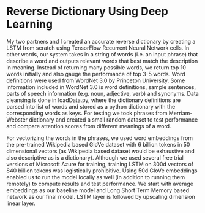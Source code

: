 # Reverse Dictionary Using Deep Learning

 My two partners and I created an accurate reverse dictionary by creating a LSTM from scratch using TensorFlow Recurrent Neural Network cells. 
 In other words, our system takes in a string of words (i.e. an input phrase) that describe a word and outputs relevant words that best match the description in meaning. Instead of returning many possible words, we return top 10 words initially and also gauge the performance of top 3-5 words.
Word definitions were used from WordNet 3.0 by Princeton University. Some information included in WordNet 3.0 is word definitions, sample sentences, parts of speech information (e.g. noun, adjective, verb) and synonyms. Data cleansing is done in loadData.py, where the dictionary definitions are parsed into list of words and stored as a python dictionary with the corresponding words as keys. For testing we took phrases from Merriam-Webster dictionary and created a small random dataset to test performance and compare attention scores from different meanings of a word.

For vectorizing the words in the phrases, we used word embeddings from the pre-trained Wikipedia based GloVe dataset with 6 billion tokens in 50 dimensional vectors (as Wikipedia based dataset would be exhaustive and also descriptive as is a dictionary). Although we used several free trial versions of Microsoft Azure for training, training LSTM on 300d vectors of 840 billion tokens was logistically prohibitive. Using 50d GloVe embeddings enabled us to run the model locally as well (in addition to running them remotely) to compute results and test performance. 
We start with average embeddings as our baseline model and Long Short Term Memory based network as our final model.  LSTM layer is followed by upscaling dimension linear layer. 
